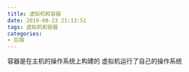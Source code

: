 ```yaml
---
title: 虚拟机和容器
date: 2019-08-23 21:13:51
tags: 虚拟机和容器
categories: 
- 后端
---
```

容器是在主机的操作系统上构建的
虚拟机运行了自己的操作系统